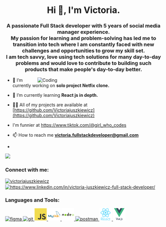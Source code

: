 <h1 align="center">Hi 👋, I'm Victoria.</h1>
<h3 align="center">A passionate Full Stack developer with 5 years of social media manager experience.</br> My passion for learning and problem-solving has led me to transition into tech where I am constantly faced with new challenges and opportunities to grow my skill set.</br> I am tech savvy, love using tech solutions for many day-to-day problems and would love to contribute to building such products that make people's day-to-day better.</h3>
<img align="right" alt="Coding" width="400" src="https://i.pinimg.com/564x/5e/0a/44/5e0a443a972750adbf6882f159335a8d.jpg">

- 🔭 I’m currently working on **solo project Netfix clone.**

- 🌱 I’m currently learning **React js in depth.**

- 👨‍💻 All of my projects are available at [https://github.com/Victoriajuszkiewicz](https://github.com/Victoriajuszkiewicz)

- I'm funnier at https://www.tiktok.com/@girl_who_codes 

- 📫 How to reach me **victoria.fullstackdeveloper@gmail.com**
- 
 <img height="180em" src="https://github-readme-stats.vercel.app/api?username=Gapur&show_icons=true&hide_border=true&&count_private=true&include_all_commits=true" />
<h3 align="left">Connect with me:</h3>
<p align="left">
<a href="https://codepen.io/victoriajuszkiewicz" target="blank"><img align="center" src="https://raw.githubusercontent.com/rahuldkjain/github-profile-readme-generator/master/src/images/icons/Social/codepen.svg" alt="victoriajuszkiewicz" height="30" width="40" /></a>
<a href="https://linkedin.com/in/https://www.linkedin.com/in/victoria-juszkiewicz-full-stack-developer/" target="blank"><img align="center" src="https://raw.githubusercontent.com/rahuldkjain/github-profile-readme-generator/master/src/images/icons/Social/linked-in-alt.svg" alt="https://www.linkedin.com/in/victoria-juszkiewicz-full-stack-developer/" height="30" width="40" /></a>
</p>

<h3 align="left">Languages and Tools:</h3>
<p align="left"> <a href="https://www.figma.com/" target="_blank" rel="noreferrer"> <img src="https://www.vectorlogo.zone/logos/figma/figma-icon.svg" alt="figma" width="40" height="40"/> </a> <a href="https://git-scm.com/" target="_blank" rel="noreferrer"> <img src="https://www.vectorlogo.zone/logos/git-scm/git-scm-icon.svg" alt="git" width="40" height="40"/> </a> <a href="https://developer.mozilla.org/en-US/docs/Web/JavaScript" target="_blank" rel="noreferrer"> <img src="https://raw.githubusercontent.com/devicons/devicon/master/icons/javascript/javascript-original.svg" alt="javascript" width="40" height="40"/> </a> <a href="https://www.mysql.com/" target="_blank" rel="noreferrer"> <img src="https://raw.githubusercontent.com/devicons/devicon/master/icons/mysql/mysql-original-wordmark.svg" alt="mysql" width="40" height="40"/> </a> <a href="https://nodejs.org" target="_blank" rel="noreferrer"> <img src="https://raw.githubusercontent.com/devicons/devicon/master/icons/nodejs/nodejs-original-wordmark.svg" alt="nodejs" width="40" height="40"/> </a> <a href="https://postman.com" target="_blank" rel="noreferrer"> <img src="https://www.vectorlogo.zone/logos/getpostman/getpostman-icon.svg" alt="postman" width="40" height="40"/> </a> <a href="https://reactjs.org/" target="_blank" rel="noreferrer"> <img src="https://raw.githubusercontent.com/devicons/devicon/master/icons/react/react-original-wordmark.svg" alt="react" width="40" height="40"/> </a> <a href="https://vuejs.org/" target="_blank" rel="noreferrer"> <img src="https://raw.githubusercontent.com/devicons/devicon/master/icons/vuejs/vuejs-original-wordmark.svg" alt="vuejs" width="40" height="40"/> </a> </p>

